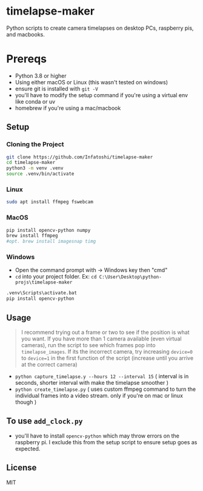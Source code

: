 # timelapse-maker

Python scripts to create camera timelapses on desktop PCs, raspberry pis, and macbooks.

# Prereqs
- Python 3.8 or higher
- Using either macOS or Linux (this wasn't tested on windows)
- ensure git is installed with `git -V`
- you'll have to modify the setup command if you're using a virtual env like conda or uv
- homebrew if you're using a mac/macbook

## Setup
### Cloning the Project
```bash
git clone https://github.com/Infatoshi/timelapse-maker
cd timelapse-maker
python3 -m venv .venv
source .venv/bin/activate
```

### Linux
```bash
sudo apt install ffmpeg fswebcam
```

### MacOS
```bash 
pip install opencv-python numpy
brew install ffmpeg
#opt. brew install imagesnap timg
```

### Windows
- Open the command prompt with -> Windows key then "cmd"
- `cd` into your project folder. Ex: `cd C:\User\Desktop\python-projs\timelapse-maker`
```bash
.venv\Scripts\activate.bat
pip install opencv-python
```

## Usage
> I recommend trying out a frame or two to see if the position is what you want. If you have more than 1 camera available (even virtual cameras), run the script to see which frames pop into `timelapse_images`. If its the incorrect camera, try increasing `device=0` to `device=1` in the first function of the script (increase until you arrive at the correct camera)

- `python capture_timelapse.y --hours 12 --interval 15` ( interval is in seconds, shorter interval with make the timelapse smoother )
- `python create_timelapse.py` ( uses custom ffmpeg command to turn the individual frames into a video stream. only if you're on mac or linux though )

## To use `add_clock.py`
- you'll have to install `opencv-python` which may throw errors on the raspberry pi. I exclude this from the setup script to ensure setup goes as expected.

## License

MIT

